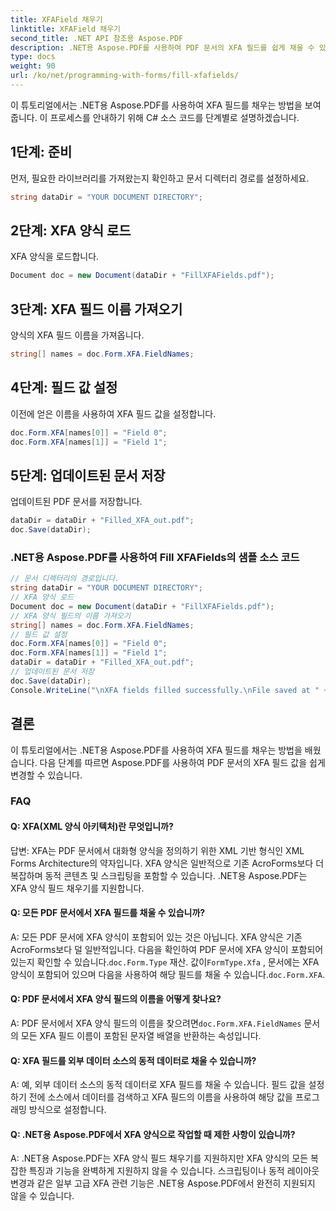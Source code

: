 ```yaml
---
title: XFAField 채우기
linktitle: XFAField 채우기
second_title: .NET API 참조용 Aspose.PDF
description: .NET용 Aspose.PDF를 사용하여 PDF 문서의 XFA 필드를 쉽게 채울 수 있습니다.
type: docs
weight: 90
url: /ko/net/programming-with-forms/fill-xfafields/
---
```

이 튜토리얼에서는 .NET용 Aspose.PDF를 사용하여 XFA 필드를 채우는 방법을 보여줍니다. 이 프로세스를 안내하기 위해 C# 소스 코드를 단계별로 설명하겠습니다.

## 1단계: 준비

먼저, 필요한 라이브러리를 가져왔는지 확인하고 문서 디렉터리 경로를 설정하세요.

```csharp
string dataDir = "YOUR DOCUMENT DIRECTORY";
```

## 2단계: XFA 양식 로드

XFA 양식을 로드합니다.

```csharp
Document doc = new Document(dataDir + "FillXFAFields.pdf");
```

## 3단계: XFA 필드 이름 가져오기

양식의 XFA 필드 이름을 가져옵니다.

```csharp
string[] names = doc.Form.XFA.FieldNames;
```

## 4단계: 필드 값 설정

이전에 얻은 이름을 사용하여 XFA 필드 값을 설정합니다.

```csharp
doc.Form.XFA[names[0]] = "Field 0";
doc.Form.XFA[names[1]] = "Field 1";
```

## 5단계: 업데이트된 문서 저장

업데이트된 PDF 문서를 저장합니다.

```csharp
dataDir = dataDir + "Filled_XFA_out.pdf";
doc.Save(dataDir);
```

### .NET용 Aspose.PDF를 사용하여 Fill XFAFields의 샘플 소스 코드 
```csharp
// 문서 디렉터리의 경로입니다.
string dataDir = "YOUR DOCUMENT DIRECTORY";
// XFA 양식 로드
Document doc = new Document(dataDir + "FillXFAFields.pdf");
// XFA 양식 필드의 이름 가져오기
string[] names = doc.Form.XFA.FieldNames;
// 필드 값 설정
doc.Form.XFA[names[0]] = "Field 0";
doc.Form.XFA[names[1]] = "Field 1";
dataDir = dataDir + "Filled_XFA_out.pdf";
// 업데이트된 문서 저장
doc.Save(dataDir);
Console.WriteLine("\nXFA fields filled successfully.\nFile saved at " + dataDir);
```

## 결론

이 튜토리얼에서는 .NET용 Aspose.PDF를 사용하여 XFA 필드를 채우는 방법을 배웠습니다. 다음 단계를 따르면 Aspose.PDF를 사용하여 PDF 문서의 XFA 필드 값을 쉽게 변경할 수 있습니다.

### FAQ

#### Q: XFA(XML 양식 아키텍처)란 무엇입니까?

답변: XFA는 PDF 문서에서 대화형 양식을 정의하기 위한 XML 기반 형식인 XML Forms Architecture의 약자입니다. XFA 양식은 일반적으로 기존 AcroForms보다 더 복잡하며 동적 콘텐츠 및 스크립팅을 포함할 수 있습니다. .NET용 Aspose.PDF는 XFA 양식 필드 채우기를 지원합니다.

#### Q: 모든 PDF 문서에서 XFA 필드를 채울 수 있습니까?

 A: 모든 PDF 문서에 XFA 양식이 포함되어 있는 것은 아닙니다. XFA 양식은 기존 AcroForms보다 덜 일반적입니다. 다음을 확인하여 PDF 문서에 XFA 양식이 포함되어 있는지 확인할 수 있습니다.`doc.Form.Type` 재산. 값이`FormType.Xfa` , 문서에는 XFA 양식이 포함되어 있으며 다음을 사용하여 해당 필드를 채울 수 있습니다.`doc.Form.XFA`.

#### Q: PDF 문서에서 XFA 양식 필드의 이름을 어떻게 찾나요?

 A: PDF 문서에서 XFA 양식 필드의 이름을 찾으려면`doc.Form.XFA.FieldNames` 문서의 모든 XFA 필드 이름이 포함된 문자열 배열을 반환하는 속성입니다.

#### Q: XFA 필드를 외부 데이터 소스의 동적 데이터로 채울 수 있습니까?

A: 예, 외부 데이터 소스의 동적 데이터로 XFA 필드를 채울 수 있습니다. 필드 값을 설정하기 전에 소스에서 데이터를 검색하고 XFA 필드의 이름을 사용하여 해당 값을 프로그래밍 방식으로 설정합니다.

#### Q: .NET용 Aspose.PDF에서 XFA 양식으로 작업할 때 제한 사항이 있습니까?

A: .NET용 Aspose.PDF는 XFA 양식 필드 채우기를 지원하지만 XFA 양식의 모든 복잡한 특징과 기능을 완벽하게 지원하지 않을 수 있습니다. 스크립팅이나 동적 레이아웃 변경과 같은 일부 고급 XFA 관련 기능은 .NET용 Aspose.PDF에서 완전히 지원되지 않을 수 있습니다.
